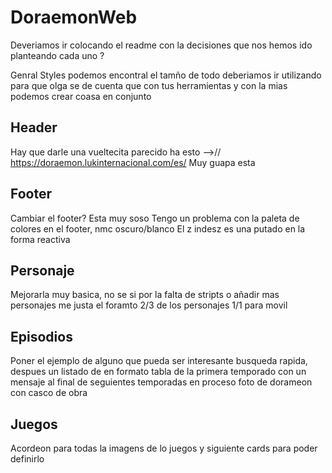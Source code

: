 # DoraemonWeb

Deveriamos ir colocando el readme con la decisiones que nos hemos ido planteando cada uno ?

Genral Styles podemos encontral el tamño de todo deberiamos ir utilizando para que olga se de cuenta que con tus herramientas y con la mias podemos crear coasa en conjunto 

## Header
Hay que darle una vueltecita parecido ha esto -->// https://doraemon.lukinternacional.com/es/ Muy guapa esta 

## Footer 
Cambiar el footer? Esta muy soso 
Tengo un problema con la paleta de colores en el footer, nmc oscuro/blanco
El z indesz es una putado en la forma reactiva 

## Personaje
Mejorarla muy basica, no se si por la falta de stripts o añadir mas personajes me justa  el foramto 2/3 de los personajes 1/1 para movil 

## Episodios 
Poner el ejemplo de alguno que pueda ser interesante busqueda rapida, despues un listado de en formato tabla de la primera temporado con un mensaje al final de seguientes temporadas en proceso foto de dorameon con casco de obra

## Juegos 
Acordeon para todas la imagens de lo juegos y siguiente cards para poder definirlo 
